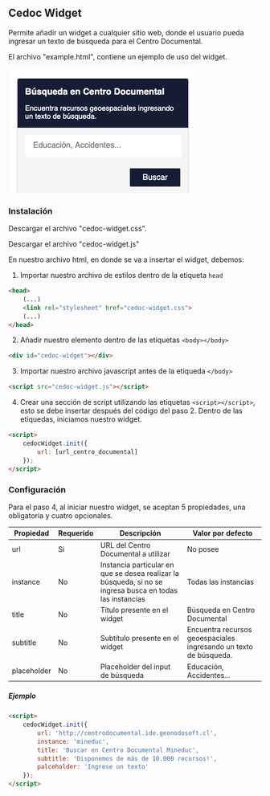 ## Cedoc Widget

Permite añadir un widget a cualquier sitio web, donde el usuario pueda ingresar un texto de búsqueda para el Centro Documental.

El archivo "example.html", contiene un ejemplo de uso del widget.

![](widget.png)

### Instalación

Descargar el archivo "cedoc-widget.css".

Descargar el archivo "cedoc-widget.js"

En nuestro archivo html, en donde se va a insertar el widget, debemos:

1) Importar nuestro archivo de estilos dentro de la etiqueta `head`

```html
<head>
	(...)
	<link rel="stylesheet" href="cedoc-widget.css">
	(...)
</head>
```

2) Añadir nuestro elemento dentro de las etiquetas `<body></body>`

```html
<div id="cedoc-widget"></div>
```

3) Importar nuestro archivo javascript antes de la etiqueda `</body>`

```html
<script src="cedoc-widget.js"></script>
```

4) Crear una sección de script utilizando las etiquetas `<script></script>`, esto se debe insertar después del código del paso 2. Dentro de las etiquedas, iniciamos nuestro widget.

```html
<script>
	cedocWidget.init({
		url: [url_centro_documental]
	});
</script>
```

### Configuración

Para el paso 4, al iniciar nuestro widget, se aceptan 5 propiedades, una obligatoria y cuatro opcionales.

| Propiedad   | Requerido | Descripción                                                                                               | Valor por defecto                                                 |
|-------------|-----------|-----------------------------------------------------------------------------------------------------------|-------------------------------------------------------------------|
| url         | Si        | URL del Centro Documental a utilizar                                                                      | No posee                                                          |
| instance    | No        | Instancia particular en que se desea realizar la búsqueda, si no se ingresa busca en todas las instancias | Todas las instancias                                              |
| title       | No        | Título presente en el widget                                                                              | Búsqueda en Centro Documental                                     |
| subtitle    | No        | Subtítulo presente en el widget                                                                           | Encuentra recursos geoespaciales ingresando un texto de búsqueda. |
| placeholder | No        | Placeholder del input de búsqueda                                                                         | Educación, Accidentes...                                          |

##### Ejemplo

```html
<script>
	cedocWidget.init({
		url: 'http://centrodocumental.ide.geonodosoft.cl',
		instance: 'mineduc',
		title: 'Buscar en Centro Documental Mineduc',
		subtitle: 'Disponemos de más de 10.000 recursos!',
		palceholder: 'Ingrese un texto'
	});
</script>
```
